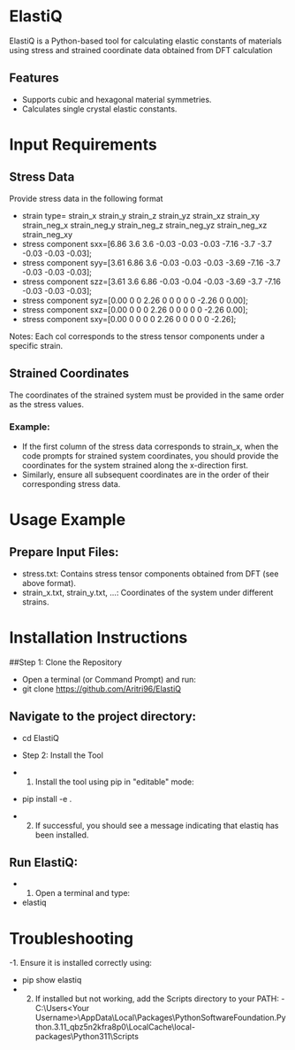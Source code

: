 # ElastiQ
ElastiQ is a Python-based tool for calculating elastic constants of materials using stress and strained coordinate data obtained from DFT calculation

## Features
- Supports cubic and hexagonal material symmetries.
- Calculates single crystal elastic constants.
# Input Requirements
## Stress Data
Provide stress data in the following format
- strain type=         strain_x	strain_y	strain_z	strain_yz	strain_xz	strain_xy	strain_neg_x	strain_neg_y	strain_neg_z	strain_neg_yz	strain_neg_xz	strain_neg_xy
- stress component sxx=[6.86	   3.6	    3.6	    -0.03	      -0.03	    -0.03	    -7.16	        -3.7	        -3.7	          -0.03	       -0.03	        -0.03];
- stress component syy=[3.61	   6.86	     3.6	   -0.03	    -0.03	    -0.03	    -3.69	         -7.16	       -3.7	          -0.03	        -0.03	        -0.03];
- stress component szz=[3.61	   3.6	    6.86	    -0.03	    -0.04	    -0.03	     -3.69	        -3.7	        -7.16	        -0.03	        -0.03	        -0.03];
- stress component syz=[0.00	    0	        0	        2.26	    0	        0	          0	            0	            0	            -2.26	        0	          0.00];
- stress component sxz=[0.00	     0	      0	        0	        2.26	     0	        0	            0	            0	            0	          -2.26        	0.00];
- stress component sxy=[0.00	      0	      0	        0	        0	      2.26	        0	            0	            0	            0	            0	          -2.26];

Notes:
Each col corresponds to the stress tensor components under a specific strain.

## Strained Coordinates
The coordinates of the strained system must be provided in the same order as the stress values.
### Example:
- If the first column of the stress data corresponds to strain_x, when the code prompts for strained system coordinates, you should provide the coordinates for the system strained along the x-direction first.
- Similarly, ensure all subsequent coordinates are in the order of their corresponding stress data.

# Usage Example
## Prepare Input Files:
- stress.txt: Contains stress tensor components obtained from DFT (see above format).
- strain_x.txt, strain_y.txt, ...: Coordinates of the system under different strains.

# Installation Instructions
##Step 1: Clone the Repository
- Open a terminal (or Command Prompt) and run:
- git clone https://github.com/Aritri96/ElastiQ

## Navigate to the project directory:
- cd ElastiQ
- Step 2: Install the Tool

- 1. Install the tool using pip in "editable" mode:
- pip install -e .
- 2. If successful, you should see a message indicating that elastiq has been installed.

## Run ElastiQ:
- 1. Open a terminal and type:
- elastiq

# Troubleshooting

-1. Ensure it is installed correctly using:
   -  pip show elastiq
- 2. If installed but not working, add the Scripts directory to your PATH:
-C:\Users\<Your Username>\AppData\Local\Packages\PythonSoftwareFoundation.Python.3.11_qbz5n2kfra8p0\LocalCache\local-packages\Python311\Scripts
